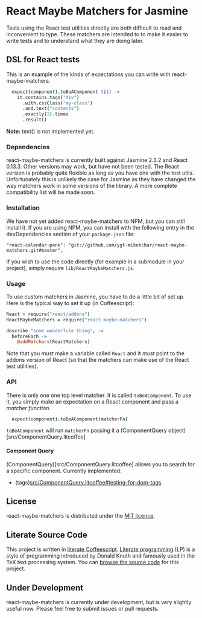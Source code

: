 # React Maybe Matchers for Jasmine

Tests using the React test utilities directly are both difficult to read
and inconvenient to type. These matchers are intended to to make it
easier to write tests and to understand what they are doing later.

## DSL for React tests

This is an example of the kinds of expectations you can write
with react-maybe-matchers.

```coffee
  expect(component).toBeAComponent (it) ->
    it.contains.tags("div")
      .with.cssClass("my-class")
      .and.text("contents")
      .exactly(2).times
      .result()
```

**Note:** text() is not implemented yet.

### Dependencies

react-maybe-matchers is currently built against Jasmine 2.3.2 and React 0.13.3.
Other versions may work, but have not been tested.  The React version is
probably quite flexible as long as you have one with the test utils.  Unfortunately
this is unlikely the case for Jasmine as they have changed the way matchers
work in some versions of the library.  A more complete compatibility list will
be made soon.

### Installation

We have not yet added react-maybe-matchers to NPM, but you can still install it.
If you are using NPM, you can install with the following
entry in the devDependencies section of your `package.json` file:

```
"react-calendar-pane": "git://github.com/ygt-mikekchar/react-maybe-matchers.git#master",
```

If you wish to use the code directly (for example in a submodule in your project),
simply require `lib/ReactMaybeMatchers.js`.

### Usage

To use custom matchers in Jasmine, you have to do a little bit of set up.  Here
is the typical way to set it up (in Coffeescript):

```coffee
React = require("react/addons")
ReactMaybeMatchers = require("react-maybe-matchers")

describe "some wonderfule thing", ->
  beforeEach ->
    @addMatchers(ReactMatchers)

```

Note that you *must* make a variable called `React` and it *must* point
to the addons version of React (so that the matchers can make use of
the React test utilities).


### API

There is only one one top level matcher.  It is called `toBeAComponent`.
To use it, you simply make an expectation on a React component and
pass a *matcher function*.

```coffee
  expect(component).toBeAComponent(matcherFn)
```

`toBeAComponent` will run `matcherFn` passing it a
(ComponentQuery object)[src/ComponentQuery.litcoffee]

#### Component Query

(ComponentQuery)[src/ComponentQuery.litcoffee] allows you to
search for a specific component.  Currently implemented:

  - (tags)[src/ComponentQuery.litcoffee#testing-for-dom-tags](tagname)



## License

react-maybe-matchers is distributed under the [MIT licence](./LICENSE).

## Literate Source Code

This project is written in
[literate Coffeescript](http://coffeescript.org/#literate).
[Literate programming](https://en.wikipedia.org/wiki/Literate_programming)
(LP) is a style of programming introduced by Donald Knuth and famously
used in the TeX text processing system.  You can
[browse the source code](src/ReactMatchers.litcoffee) for this project.

## Under Development

react-maybe-matchers is currently under development, but is very slightly
useful now.  Please feel free to submit issues or pull requests.
